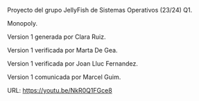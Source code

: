 Proyecto del grupo JellyFish de Sistemas Operativos (23/24) Q1.

Monopoly.

Version 1 generada por Clara Ruiz.

Version 1 verificada por Marta De Gea.

Version 1 verificada por Joan Lluc Fernandez.

Version 1 comunicada por Marcel Guim.

URL: https://youtu.be/NkR0Q1FGce8
